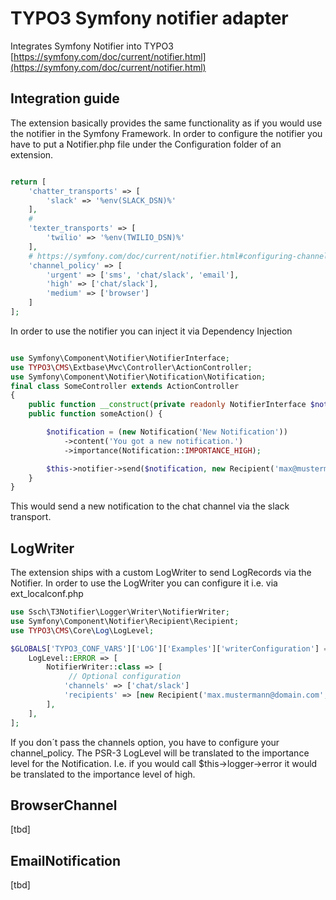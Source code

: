 # TYPO3 Symfony notifier adapter
Integrates Symfony Notifier into TYPO3
[https://symfony.com/doc/current/notifier.html](https://symfony.com/doc/current/notifier.html)

## Integration guide
The extension basically provides the same functionality as if you would use the notifier in the Symfony Framework.
In order to configure the notifier you have to put a Notifier.php file under the Configuration folder of an extension.

```php

return [
    'chatter_transports' => [
        'slack' => '%env(SLACK_DSN)%'
    ],
    #
    'texter_transports' => [
        'twilio' => '%env(TWILIO_DSN)%'
    ],
    # https://symfony.com/doc/current/notifier.html#configuring-channel-policies
    'channel_policy' => [
        'urgent' => ['sms', 'chat/slack', 'email'],
        'high' => ['chat/slack'],
        'medium' => ['browser']
    ]
];

```

In order to use the notifier you can inject it via Dependency Injection

```php

use Symfony\Component\Notifier\NotifierInterface;
use TYPO3\CMS\Extbase\Mvc\Controller\ActionController;
use Symfony\Component\Notifier\Notification\Notification;
final class SomeController extends ActionController
{
    public function __construct(private readonly NotifierInterface $notifier) {}
    public function someAction() {

        $notification = (new Notification('New Notification'))
            ->content('You got a new notification.')
            ->importance(Notification::IMPORTANCE_HIGH);

        $this->notifier->send($notification, new Recipient('max@mustermann.com'));
    }
}
```

This would send a new notification to the chat channel via the slack transport.

## LogWriter
The extension ships with a custom LogWriter to send LogRecords via the Notifier.
In order to use the LogWriter you can configure it i.e. via ext_localconf.php

```php
use Ssch\T3Notifier\Logger\Writer\NotifierWriter;
use Symfony\Component\Notifier\Recipient\Recipient;
use TYPO3\CMS\Core\Log\LogLevel;

$GLOBALS['TYPO3_CONF_VARS']['LOG']['Examples']['writerConfiguration'] = [
    LogLevel::ERROR => [
        NotifierWriter::class => [
             // Optional configuration
            'channels' => ['chat/slack']
            'recipients' => [new Recipient('max.mustermann@domain.com', '123455678')],
        ],
    ],
];
```

If you don´t pass the channels option, you have to configure your channel_policy.
The PSR-3 LogLevel will be translated to the importance level for the Notification.
I.e. if you would call $this->logger->error it would be translated to the importance level of high.

## BrowserChannel
[tbd]

## EmailNotification
[tbd]
